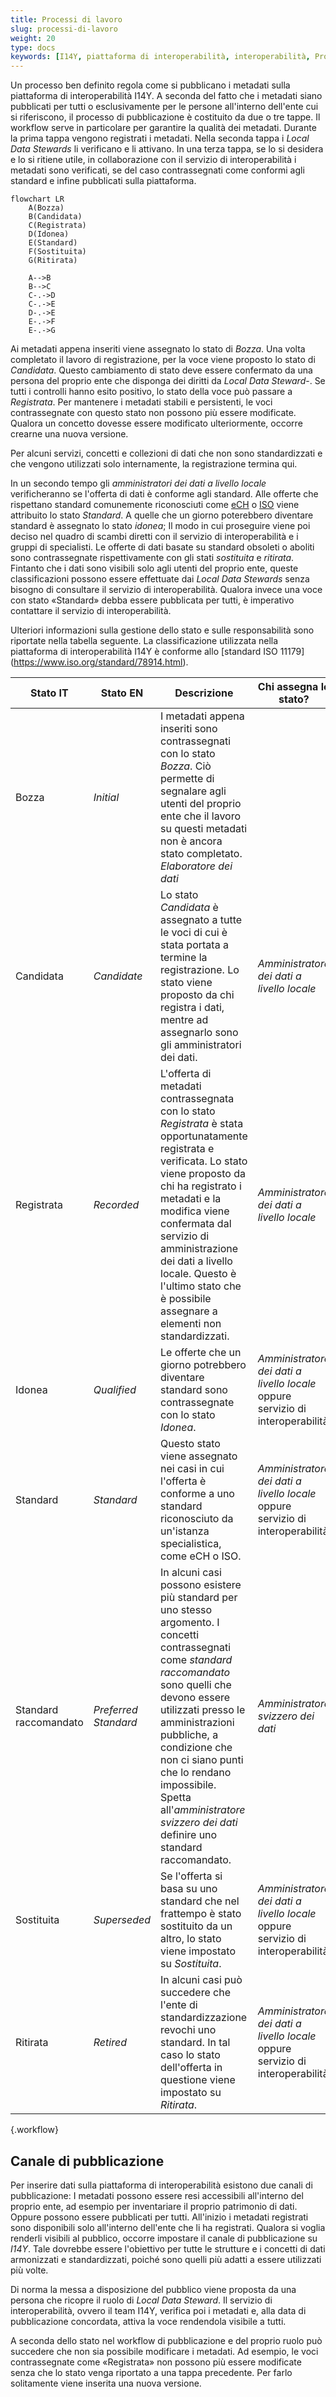 ```yaml
---
title: Processi di lavoro
slug: processi-di-lavoro
weight: 20
type: docs
keywords: [I14Y, piattaforma di interoperabilità, interoperabilità, Processi di lavoro, workflow, stato, canale di pubblicazione]
---
```


Un processo ben definito regola come si pubblicano i metadati sulla piattaforma di interoperabilità I14Y. A seconda del fatto che i metadati siano pubblicati per tutti o esclusivamente per le persone all'interno dell'ente cui si riferiscono, il processo di pubblicazione è costituito da due o tre tappe. Il workflow serve in particolare per garantire la qualità dei metadati. Durante la prima tappa vengono registrati i metadati. Nella seconda tappa i _Local Data Stewards_ li verificano e li attivano. In una terza tappa, se lo si desidera e lo si ritiene utile, in collaborazione con il servizio di interoperabilità i metadati sono verificati, se del caso contrassegnati come conformi agli standard e infine pubblicati sulla piattaforma.

```mermaid
flowchart LR
    A(Bozza)
    B(Candidata)
    C(Registrata)
    D(Idonea)
    E(Standard)
    F(Sostituita)
    G(Ritirata)

    A-->B
    B-->C
    C-.->D
    C-.->E
    D-.->E
    E-.->F
    E-.->G
```

Ai metadati appena inseriti viene assegnato lo stato di _Bozza_. Una volta completato il lavoro di registrazione, per la voce viene proposto lo stato di _Candidata_. Questo cambiamento di stato deve essere confermato da una persona del proprio ente che disponga dei diritti da _Local Data Steward_-. Se tutti i controlli hanno esito positivo, lo stato della voce può passare a _Registrata_. Per mantenere i metadati stabili e persistenti, le voci contrassegnate con questo stato non possono più essere modificate. Qualora un concetto dovesse essere modificato ulteriormente, occorre crearne una nuova versione. 

Per alcuni servizi, concetti e collezioni di dati che non sono standardizzati e che vengono utilizzati solo internamente, la registrazione termina qui. 

In un secondo tempo gli _amministratori dei dati a livello locale_ verificheranno se l'offerta di dati è conforme agli standard. Alle offerte che rispettano standard comunemente riconosciuti come [eCH](/handbook/de/7_glossar/#ech) o [ISO](/handbook/de/7_glossar/#internationale-organisation-für-normung-iso) viene attribuito lo stato _Standard_. A quelle che un giorno poterebbero diventare standard è assegnato lo stato _idonea_; Il modo in cui proseguire viene poi deciso nel quadro di scambi diretti con il servizio di interoperabilità e i gruppi di specialisti. Le offerte di dati basate su standard obsoleti o aboliti sono contrassegnate rispettivamente con gli stati _sostituita_ e _ritirata_. Fintanto che i dati sono visibili solo agli utenti del proprio ente, queste classificazioni possono essere effettuate dai _Local Data Stewards_ senza bisogno di consultare il servizio di interoperabilità. Qualora invece una voce con stato «Standard» debba essere pubblicata per tutti, è imperativo contattare il servizio di interoperabilità. 

Ulteriori informazioni sulla gestione dello stato e sulle responsabilità sono riportate nella tabella seguente. La classificazione utilizzata nella piattaforma di interoperabilità I14Y è conforme allo [standard ISO 11179] (https://www.iso.org/standard/78914.html).  

| Stato IT | Stato EN | Descrizione | Chi assegna lo stato? |
| --- | ---- | ---- | ---- |
| Bozza | _Initial_ | I metadati appena inseriti sono contrassegnati con lo stato _Bozza_. Ciò permette di segnalare agli utenti del proprio ente che il lavoro su questi metadati non è ancora stato completato. _Elaboratore dei dati_
| Candidata | _Candidate_ | Lo stato _Candidata_ è assegnato a tutte le voci di cui è stata portata a termine la registrazione. Lo stato viene proposto da chi registra i dati, mentre ad assegnarlo sono gli amministratori dei dati. | _Amministratore dei dati a livello locale_ | 
| Registrata | _Recorded_ | L'offerta di metadati contrassegnata con lo stato _Registrata_ è stata opportunatamente registrata e verificata. Lo stato viene proposto da chi ha registrato i metadati e la modifica viene confermata dal servizio di amministrazione dei dati a livello locale. Questo è l'ultimo stato che è possibile assegnare a elementi non standardizzati. | _Amministratore dei dati a livello locale_ |
| Idonea | _Qualified_ | Le offerte che un giorno potrebbero diventare standard sono contrassegnate con lo stato _Idonea_. | _Amministratore dei dati a livello locale_ oppure servizio di interoperabilità |
| Standard | _Standard_ | Questo stato viene assegnato nei casi in cui l'offerta è conforme a uno standard riconosciuto da un'istanza specialistica, come eCH o ISO. | _Amministratore dei dati a livello locale_ oppure servizio di interoperabilità |
| Standard raccomandato | _Preferred Standard_ | In alcuni casi possono esistere più standard per uno stesso argomento. I concetti contrassegnati come _standard raccomandato_ sono quelli che devono essere utilizzati presso le amministrazioni pubbliche, a condizione che non ci siano punti che lo rendano impossibile. Spetta all'_amministratore svizzero dei dati_ definire uno standard raccomandato. | _Amministratore svizzero dei dati_ |
| Sostituita | _Superseded_ | Se l'offerta si basa su uno standard che nel frattempo è stato sostituito da un altro, lo stato viene impostato su _Sostituita_. | _Amministratore dei dati a livello locale_ oppure servizio di interoperabilità |
| Ritirata | _Retired_ | In alcuni casi può succedere che l'ente di standardizzazione revochi uno standard. In tal caso lo stato dell'offerta in questione viene impostato su _Ritirata_. | _Amministratore dei dati a livello locale_ oppure servizio di interoperabilità |
{.workflow}

## Canale di pubblicazione

Per inserire dati sulla piattaforma di interoperabilità esistono due canali di pubblicazione: I metadati possono essere resi accessibili all'interno del proprio ente, ad esempio per inventariare il proprio patrimonio di dati. Oppure possono essere pubblicati per tutti. All'inizio i metadati registrati sono disponibili solo all'interno dell'ente che li ha registrati. Qualora si voglia renderli visibili al pubblico, occorre impostare il canale di pubblicazione su _I14Y_. Tale dovrebbe essere l'obiettivo per tutte le strutture e i concetti di dati armonizzati e standardizzati, poiché sono quelli più adatti a essere utilizzati più volte.

Di norma la messa a disposizione del pubblico viene proposta da una persona che ricopre il ruolo di _Local Data Steward_. Il servizio di interoperabilità, ovvero il team I14Y, verifica poi i metadati e, alla data di pubblicazione concordata, attiva la voce rendendola visibile a tutti. 

A seconda dello stato nel workflow di pubblicazione e del proprio ruolo può succedere che non sia possibile modificare i metadati. Ad esempio, le voci contrassegnate come «Registrata» non possono più essere modificate senza che lo stato venga riportato a una tappa precedente. Per farlo solitamente viene inserita una nuova versione.